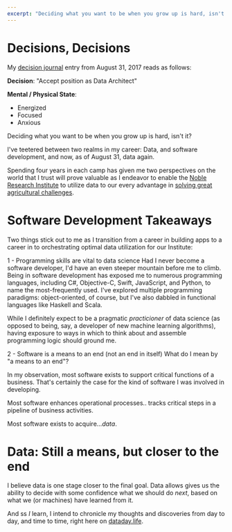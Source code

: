 ```yaml
---
excerpt: "Deciding what you want to be when you grow up is hard, isn't it? I've shuffled interests a couple of times in my IT career, but you know what? Data's winning..."
---
```

# Decisions, Decisions

My [decision journal](https://www.farnamstreetblog.com/2014/02/decision-journal/) entry from August 31, 2017 reads as follows:

**Decision**: "Accept position as Data Architect"

**Mental / Physical State**:
  * Energized
  * Focused
  * Anxious

Deciding what you want to be when you grow up is hard, isn't it?

I've teetered between two realms in my career:  Data, and software development, and now, as of August 31, data again.

Spending four years in each camp has given me two perspectives on the world that I trust will prove valuable as I endeavor to enable the [Noble Research Institute](https://www.noble.org) to utilize data to our every advantage in [solving great agricultural challenges](https://www.noble.org/about/).

# Software Development Takeaways
Two things stick out to me as I transition from a career in building apps to a career in to orchestrating optimal data utilization for our Institute:

1 - Programming skills are vital to data science
Had I never become a software developer, I'd have an even steeper mountain before me to climb. Being in software development has exposed me to numerous programming languages, including C#, Objective-C, Swift, JavaScript, and Python, to name the most-frequently used.  I've explored multiple programming paradigms:  object-oriented, of course, but I've also dabbled in functional languages like Haskell and Scala.

While I definitely expect to be a pragmatic *practicioner* of data science (as opposed to being, say, a developer of new machine learning algorithms), having exposure to ways in which to think about and assemble programming logic should ground me.

2 - Software is a means to an end (not an end in itself)
What do I mean by "a means to an end"?

In my observation, most software exists to support critical functions of a business.  That's certainly the case for the kind of software I was involved in developing.

Most software enhances operational processes.. tracks critical steps in a pipeline of business activities.

Most software exists to acquire...*data*.

# Data:  Still a means, but closer to the end
I believe data is one stage closer to the final goal.  Data allows gives us the ability to decide with some confidence what we should do *next*, based on what we (or machines) have learned from it.

And ss *I* learn, I intend to chronicle my thoughts and discoveries from day to day, and time to time, right here on [dataday.life](https://www.dataday.life).
